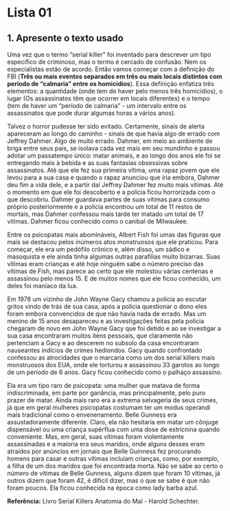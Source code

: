 # Lista 01

## 1. Apresente o texto usado

Uma vez que o termo “serial killer” foi inventado para descrever um tipo específico de criminoso, mas o termo é cercado de confusão. Nem os especialistas estão de acordo. 
Então vamos começar com a definição do FBI (**Três ou mais eventos separados em três ou mais locais distintos com período de “calmaria” entre os homicídios**).
Essa definição enfatiza três elementos: a quantidade (onde tem de haver pelo menos três homicídios), o lugar (Os assassinatos têm que ocorrer em locais diferentes) e o tempo (tem de haver um “período de calmaria” - um intervalo entre os assassinatos que pode durar algumas horas a vários anos).

Talvez o horror pudesse ter sido evitado.
Certamente, sinais de alerta apareceram ao longo do caminho - sinais de que havia algo de errado com Jeffrey Dahmer. 
Algo de muito errado.
Dahmer, em meio ao ambiente de briga entre seus pais, se isolava cada vez mais em seu mundinho e passou adotar um passatempo único: matar animais, e ao longo dos anos ele foi se entregando mais à bebida e as suas fantasias obsessivas sobre assassinatos. 
Até que ele fez sua primeira vítima, uma rapaz jovem que ele levou para a sua casa e quando o rapaz anunciou que iria embora, Dahmer deu fim a vida dele, e a partir daí Jeffrey Dahmer fez muito mais vítimas. 
Até o momento em que ele foi descoberto e a polícia ficou horrorizada com o que descobriu. 
Dahmer guardava partes de suas vítimas para consumo próprio posteriormente e a polícia encontrou um total de 11 restos de mortais, mas Dahmer confessou mais tarde ter matado um total de 17 vítimas. 
Dahmer ficou conhecido como o canibal de Milwaukee.

Entre os psicopatas mais abomináveis, Albert Fish foi umas das figuras que mais se destacou pelos inúmeros atos monstruosos que ele praticou. 
Para começar, ele era um pedófilo crônico e, além disso, um sádico e masoquista e ele ainda tinha algumas outras parafilias muito bizarras. 
Suas vítimas eram crianças e até hoje ninguém sabe o número preciso das vítimas de Fish, mas parece ao certo que ele molestou várias centenas e assassinou pelo menos 15. 
E de muitos nomes que ele ficou conhecido, um deles foi maníaco da lua.

Em 1978 um vizinho de John Wayne Gacy chamou a polícia ao escutar gritos vindo de trás de sua casa, após a polícia questionar o dono eles foram embora convencidos de que não havia nada de errado. 
Mas um menino de 15 anos desapareceu e as investigações feitas pela polícia chegaram de novo em John Wayne Gacy que foi detido e ao se investigar a sua casa encontraram muitos itens pessoais, que claramente não pertenciam a Gacy e ao descerem no subsolo da casa encontraram nauseantes indícios de crimes hediondos. 
Gacy quando confrontado confessou as atrocidades que o marcaria como um dos serial killers mais monstruosos dos EUA, onde ele torturou e assassinou 33 garotos ao longo de um período de 6 anos. 
Gacy ficou conhecido como o palhaço assassino.

Ela era um tipo raro de psicopata: uma mulher que matava de forma indiscriminada, em parte por ganância, mas principalmente, pelo puro prazer de matar. 
Ainda mais raro era a extrema selvageria de seus crimes, já que em geral mulheres psicopatas costumam ter um modus operandi mais tradicional como o envenenamento. 
Belle Gunness era assustadoramente diferente.
Claro, ela não hesitaria em matar um cônjuge dispensável ou uma criança supérflua com uma dose de estricnina quando conveniente. 
Mas, em geral, suas vítimas foram violentamente assassinadas e a maioria era seus maridos, onde alguns desses eram atraídos por anúncios em jornais que Belle Guinness fez procurando homens para casar e outras vítimas incluíam crianças, como, por exemplo, a filha de um dos maridos que foi encontrada morta.
Não se sabe ao certo o número de vítimas de Belle Gunness, alguns dizem que foram 10 vítimas, já outros dizem que foram 42, é difícil dizer, mas o que se sabe é que não foram poucos. 
Ela ficou conhecida na época como lady barba azul.

**Referência:**  Livro Serial Killers Anatomia do Mal - Harold Schechter.
